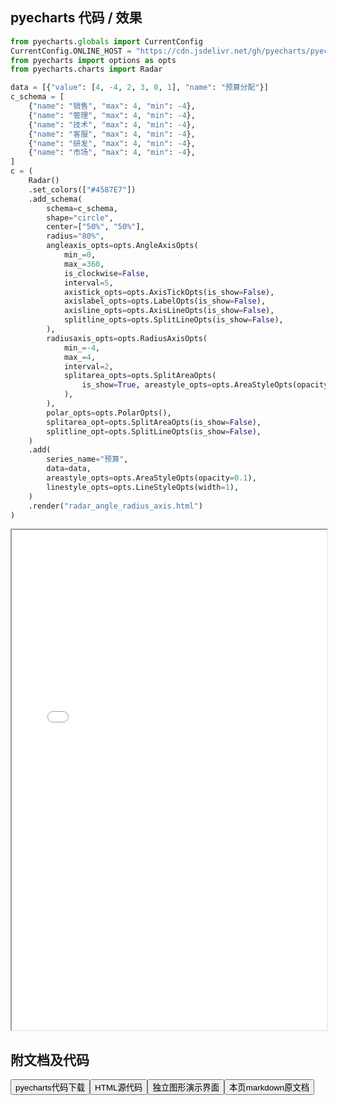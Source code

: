 
## pyecharts 代码 / 效果

```python
from pyecharts.globals import CurrentConfig
CurrentConfig.ONLINE_HOST = "https://cdn.jsdelivr.net/gh/pyecharts/pyecharts-assets@latest/assets/"
from pyecharts import options as opts
from pyecharts.charts import Radar

data = [{"value": [4, -4, 2, 3, 0, 1], "name": "预算分配"}]
c_schema = [
    {"name": "销售", "max": 4, "min": -4},
    {"name": "管理", "max": 4, "min": -4},
    {"name": "技术", "max": 4, "min": -4},
    {"name": "客服", "max": 4, "min": -4},
    {"name": "研发", "max": 4, "min": -4},
    {"name": "市场", "max": 4, "min": -4},
]
c = (
    Radar()
    .set_colors(["#4587E7"])
    .add_schema(
        schema=c_schema,
        shape="circle",
        center=["50%", "50%"],
        radius="80%",
        angleaxis_opts=opts.AngleAxisOpts(
            min_=0,
            max_=360,
            is_clockwise=False,
            interval=5,
            axistick_opts=opts.AxisTickOpts(is_show=False),
            axislabel_opts=opts.LabelOpts(is_show=False),
            axisline_opts=opts.AxisLineOpts(is_show=False),
            splitline_opts=opts.SplitLineOpts(is_show=False),
        ),
        radiusaxis_opts=opts.RadiusAxisOpts(
            min_=-4,
            max_=4,
            interval=2,
            splitarea_opts=opts.SplitAreaOpts(
                is_show=True, areastyle_opts=opts.AreaStyleOpts(opacity=1)
            ),
        ),
        polar_opts=opts.PolarOpts(),
        splitarea_opt=opts.SplitAreaOpts(is_show=False),
        splitline_opt=opts.SplitLineOpts(is_show=False),
    )
    .add(
        series_name="预算",
        data=data,
        areastyle_opts=opts.AreaStyleOpts(opacity=0.1),
        linestyle_opts=opts.LineStyleOpts(width=1),
    )
    .render("radar_angle_radius_axis.html")
)
```

<iframe width="100%" height="800px" src="/pyecharts/Radar/radar_angle_radius_axis.html"></iframe>

## 附文档及代码

<a href="https://cdn.jsdelivr.net/gh/wfy-belief/python/docs/pyecharts/Radar/radar_angle_radius_axis.py"><button class="mybutton">pyecharts代码下载</button></a><a href="https://cdn.jsdelivr.net/gh/wfy-belief/python/docs/pyecharts/Radar/radar_angle_radius_axis.html"><button class="mybutton">HTML源代码</button></a><a href="https://python.wfyblog.cn/pyecharts/Radar/radar_angle_radius_axis.html"><button class="mybutton">独立图形演示界面</button></a><a href="https://cdn.jsdelivr.net/gh/wfy-belief/python/docs/pyecharts/Radar/radar_angle_radius_axis.md"><button class="mybutton">本页markdown原文档</button></a>